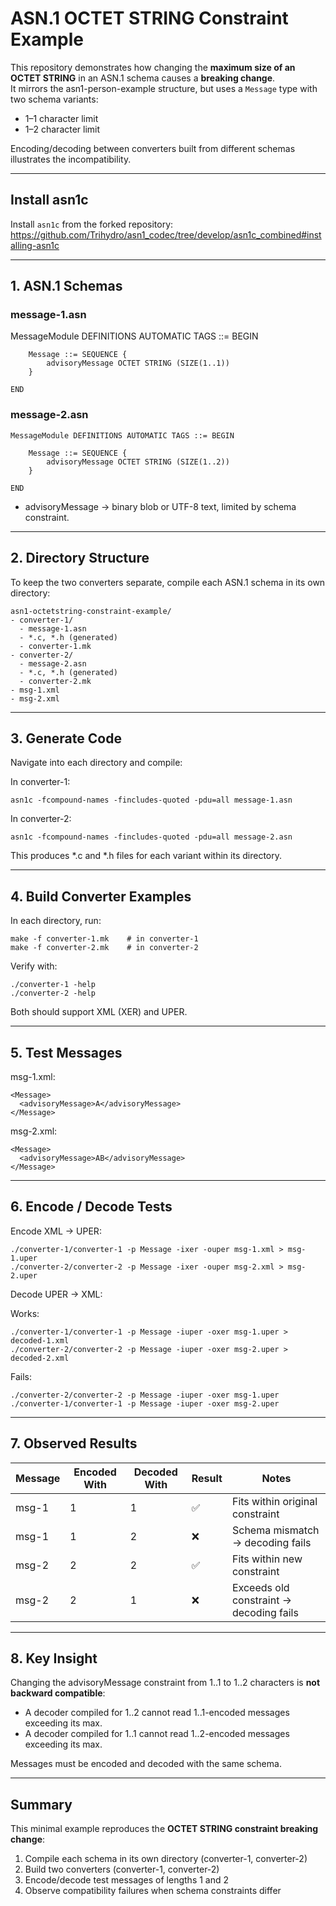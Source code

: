 # ASN.1 OCTET STRING Constraint Example

This repository demonstrates how changing the **maximum size of an OCTET STRING** in an ASN.1 schema causes a **breaking change**.  
It mirrors the asn1-person-example structure, but uses a `Message` type with two schema variants:

- 1–1 character limit  
- 1–2 character limit

Encoding/decoding between converters built from different schemas illustrates the incompatibility.

---

## Install asn1c
Install `asn1c` from the forked repository:  
https://github.com/Trihydro/asn1_codec/tree/develop/asn1c_combined#installing-asn1c

---

## 1. ASN.1 Schemas

### message-1.asn
MessageModule DEFINITIONS AUTOMATIC TAGS ::= BEGIN
```
    Message ::= SEQUENCE {
        advisoryMessage OCTET STRING (SIZE(1..1))
    }

END
```

### message-2.asn
```
MessageModule DEFINITIONS AUTOMATIC TAGS ::= BEGIN

    Message ::= SEQUENCE {
        advisoryMessage OCTET STRING (SIZE(1..2))
    }

END
```

- advisoryMessage → binary blob or UTF-8 text, limited by schema constraint.

---

## 2. Directory Structure

To keep the two converters separate, compile each ASN.1 schema in its own directory:
```
asn1-octetstring-constraint-example/
- converter-1/
  - message-1.asn
  - *.c, *.h (generated)
  - converter-1.mk
- converter-2/
  - message-2.asn
  - *.c, *.h (generated)
  - converter-2.mk
- msg-1.xml
- msg-2.xml
```

---

## 3. Generate Code

Navigate into each directory and compile:

In converter-1:
```
asn1c -fcompound-names -fincludes-quoted -pdu=all message-1.asn
```

In converter-2:
```
asn1c -fcompound-names -fincludes-quoted -pdu=all message-2.asn
```

This produces *.c and *.h files for each variant within its directory.

---

## 4. Build Converter Examples

In each directory, run:
```
make -f converter-1.mk    # in converter-1
make -f converter-2.mk    # in converter-2
```

Verify with:
```
./converter-1 -help
./converter-2 -help
```

Both should support XML (XER) and UPER.

---

## 5. Test Messages

msg-1.xml:
```
<Message>
  <advisoryMessage>A</advisoryMessage>
</Message>
```

msg-2.xml:
```
<Message>
  <advisoryMessage>AB</advisoryMessage>
</Message>
```

---

## 6. Encode / Decode Tests

Encode XML → UPER:
```
./converter-1/converter-1 -p Message -ixer -ouper msg-1.xml > msg-1.uper  
./converter-2/converter-2 -p Message -ixer -ouper msg-2.xml > msg-2.uper
```

Decode UPER → XML:

Works:
```
./converter-1/converter-1 -p Message -iuper -oxer msg-1.uper > decoded-1.xml  
./converter-2/converter-2 -p Message -iuper -oxer msg-2.uper > decoded-2.xml
```

Fails:
```
./converter-2/converter-2 -p Message -iuper -oxer msg-1.uper  
./converter-1/converter-1 -p Message -iuper -oxer msg-2.uper
```

---

## 7. Observed Results

| Message | Encoded With | Decoded With | Result | Notes |
|---------|--------------|--------------|--------|-------|
| msg-1   | 1            | 1            | ✅     | Fits within original constraint |
| msg-1   | 1            | 2            | ❌     | Schema mismatch → decoding fails |
| msg-2   | 2            | 2            | ✅     | Fits within new constraint |
| msg-2   | 2            | 1            | ❌     | Exceeds old constraint → decoding fails |

---

## 8. Key Insight

Changing the advisoryMessage constraint from 1..1 to 1..2 characters is **not backward compatible**:

- A decoder compiled for 1..2 cannot read 1..1-encoded messages exceeding its max.  
- A decoder compiled for 1..1 cannot read 1..2-encoded messages exceeding its max.  

Messages must be encoded and decoded with the same schema.

---

## Summary

This minimal example reproduces the **OCTET STRING constraint breaking change**:

1. Compile each schema in its own directory (converter-1, converter-2)  
2. Build two converters (converter-1, converter-2)  
3. Encode/decode test messages of lengths 1 and 2  
4. Observe compatibility failures when schema constraints differ
